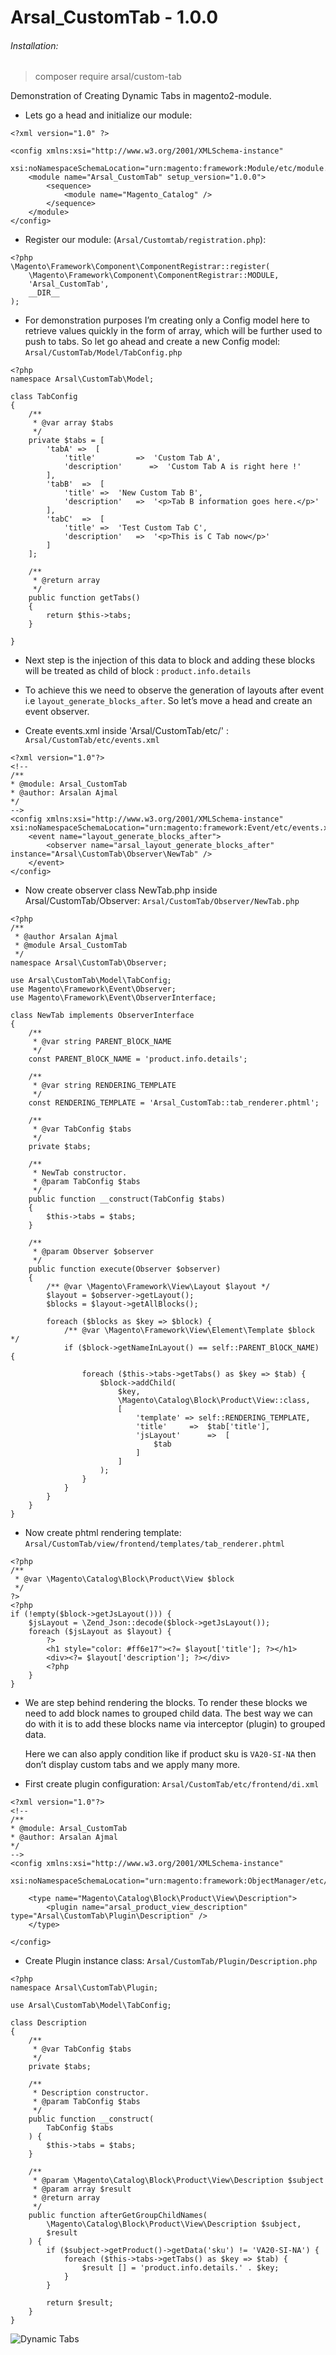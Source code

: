 # Arsal_CustomTab - 1.0.0

###### Installation:
> composer require arsal/custom-tab


Demonstration of Creating Dynamic Tabs in magento2-module.
* Lets go a head and initialize our module:
```
<?xml version="1.0" ?>
 
<config xmlns:xsi="http://www.w3.org/2001/XMLSchema-instance"
        xsi:noNamespaceSchemaLocation="urn:magento:framework:Module/etc/module.xsd">
    <module name="Arsal_CustomTab" setup_version="1.0.0">
        <sequence>
            <module name="Magento_Catalog" />
        </sequence>
    </module>
</config>
```

* Register our module: (`Arsal/Customtab/registration.php`):
```
<?php
\Magento\Framework\Component\ComponentRegistrar::register(
    \Magento\Framework\Component\ComponentRegistrar::MODULE,
    'Arsal_CustomTab',
    __DIR__
);
```

* For demonstration purposes I’m creating only a Config model here to retrieve values quickly in the form of array, which will be further used to push to tabs.
So let go ahead and create a new Config model: `Arsal/CustomTab/Model/TabConfig.php`
```
<?php
namespace Arsal\CustomTab\Model;
 
class TabConfig
{
    /**
     * @var array $tabs
     */
    private $tabs = [
        'tabA' =>  [
            'title'         =>  'Custom Tab A',
            'description'      =>  'Custom Tab A is right here !'
        ],
        'tabB'  =>  [
            'title' =>  'New Custom Tab B',
            'description'   =>  '<p>Tab B information goes here.</p>'
        ],
        'tabC'  =>  [
            'title' =>  'Test Custom Tab C',
            'description'   =>  '<p>This is C Tab now</p>'
        ]
    ];
 
    /**
     * @return array
     */
    public function getTabs()
    {
        return $this->tabs;
    }
 
}
```

* Next step is the injection of this data to block and adding these blocks will be treated as child of block :
`product.info.details`

* To achieve this we need to observe the generation of layouts after event i.e `layout_generate_blocks_after`. So let’s move a head and create an event observer.

* Create events.xml inside 'Arsal/CustomTab/etc/' : `Arsal/CustomTab/etc/events.xml`

```
<?xml version="1.0"?>
<!--
/**
* @module: Arsal_CustomTab
* @author: Arsalan Ajmal
*/
-->
<config xmlns:xsi="http://www.w3.org/2001/XMLSchema-instance" xsi:noNamespaceSchemaLocation="urn:magento:framework:Event/etc/events.xsd">
    <event name="layout_generate_blocks_after">
        <observer name="arsal_layout_generate_blocks_after" instance="Arsal\CustomTab\Observer\NewTab" />
    </event>
</config>
```
* Now create observer class NewTab.php inside Arsal/CustomTab/Observer: 
`Arsal/CustomTab/Observer/NewTab.php`

```
<?php
/**
 * @author Arsalan Ajmal
 * @module Arsal_CustomTab
 */
namespace Arsal\CustomTab\Observer;
 
use Arsal\CustomTab\Model\TabConfig;
use Magento\Framework\Event\Observer;
use Magento\Framework\Event\ObserverInterface;
 
class NewTab implements ObserverInterface
{
    /**
     * @var string PARENT_BlOCK_NAME
     */
    const PARENT_BlOCK_NAME = 'product.info.details';
 
    /**
     * @var string RENDERING_TEMPLATE
     */
    const RENDERING_TEMPLATE = 'Arsal_CustomTab::tab_renderer.phtml';
 
    /**
     * @var TabConfig $tabs
     */
    private $tabs;
 
    /**
     * NewTab constructor.
     * @param TabConfig $tabs
     */
    public function __construct(TabConfig $tabs)
    {
        $this->tabs = $tabs;
    }
 
    /**
     * @param Observer $observer
     */
    public function execute(Observer $observer)
    {
        /** @var \Magento\Framework\View\Layout $layout */
        $layout = $observer->getLayout();
        $blocks = $layout->getAllBlocks();
 
        foreach ($blocks as $key => $block) {
            /** @var \Magento\Framework\View\Element\Template $block */
            if ($block->getNameInLayout() == self::PARENT_BlOCK_NAME) {
 
                foreach ($this->tabs->getTabs() as $key => $tab) {
                    $block->addChild(
                        $key,
                        \Magento\Catalog\Block\Product\View::class,
                        [
                            'template' => self::RENDERING_TEMPLATE,
                            'title'     =>  $tab['title'],
                            'jsLayout'      =>  [
                                $tab
                            ]
                        ]
                    );
                }
            }
        }
    }
}
```

* Now create phtml rendering template: `Arsal/CustomTab/view/frontend/templates/tab_renderer.phtml`

```
<?php
/**
 * @var \Magento\Catalog\Block\Product\View $block
 */
?>
<?php
if (!empty($block->getJsLayout())) {
    $jsLayout = \Zend_Json::decode($block->getJsLayout());
    foreach ($jsLayout as $layout) {
        ?>
        <h1 style="color: #ff6e17"><?= $layout['title']; ?></h1>
        <div><?= $layout['description']; ?></div>
        <?php
    }
}
```

* We are step behind rendering the blocks. To render these blocks we need to add block names to grouped child data. The best way we can do with it is to add these blocks name via interceptor (plugin) to grouped data.
  
  Here we can also apply condition like if product sku is `VA20-SI-NA` then don’t display custom tabs and we apply many more.
  
* First create plugin configuration: 
    `Arsal/CustomTab/etc/frontend/di.xml`

```
<?xml version="1.0"?>
<!--
/**
* @module: Arsal_CustomTab
* @author: Arsalan Ajmal
*/
-->
<config xmlns:xsi="http://www.w3.org/2001/XMLSchema-instance"
        xsi:noNamespaceSchemaLocation="urn:magento:framework:ObjectManager/etc/config.xsd">
 
    <type name="Magento\Catalog\Block\Product\View\Description">
        <plugin name="arsal_product_view_description" type="Arsal\CustomTab\Plugin\Description" />
    </type>
 
</config>
```

* Create Plugin instance class: 
    `Arsal/CustomTab/Plugin/Description.php`

```
<?php
namespace Arsal\CustomTab\Plugin;
 
use Arsal\CustomTab\Model\TabConfig;
 
class Description
{
    /**
     * @var TabConfig $tabs
     */
    private $tabs;
 
    /**
     * Description constructor.
     * @param TabConfig $tabs
     */
    public function __construct(
        TabConfig $tabs
    ) {
        $this->tabs = $tabs;
    }
 
    /**
     * @param \Magento\Catalog\Block\Product\View\Description $subject
     * @param array $result
     * @return array
     */
    public function afterGetGroupChildNames(
        \Magento\Catalog\Block\Product\View\Description $subject,
        $result
    ) {
        if ($subject->getProduct()->getData('sku') != 'VA20-SI-NA') {
            foreach ($this->tabs->getTabs() as $key => $tab) {
                $result [] = 'product.info.details.' . $key;
            }
        }
 
        return $result;
    }
}
```

![Dynamic Tabs](https://knowthemage.com/wp-content/uploads/2019/02/screen_dynamic_tabs.png)
